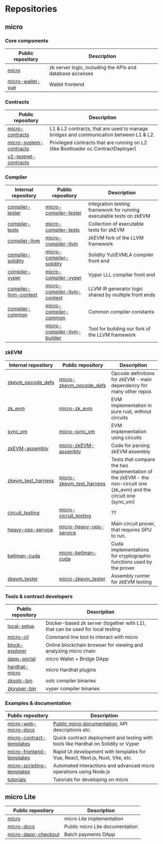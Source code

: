 # Repositories

## micro

### Core components

| Public repository                                                     | Description                                               |
| --------------------------------------------------------------------- | --------------------------------------------------------- |
| [micro](https://github.com/ZKAmoeba-Micro/micro)               | zk server logic, including the APIs and database accesses |
| [micro-wallet-vue](https://github.com/ZKAmoeba-Micro/micro-wallet-vue) | Wallet frontend                                           |

### Contracts

| Public repository                                                           | Description                                                                           |
| --------------------------------------------------------------------------- | ------------------------------------------------------------------------------------- |
| [micro-contracts](https://github.com/ZKAmoeba-Micro/micro-contracts)               | L1 & L2 contracts, that are used to manage bridges and communication between L1 & L2. |
| [micro-system-contracts](https://github.com/ZKAmoeba-Micro/micro-system-contracts) | Privileged contracts that are running on L2 (like Bootloader oc ContractDeployer)     |
| [v2-testnet-contracts](https://github.com/ZKAmoeba-Micro/v2-testnet-contracts) |                                                                                       |

### Compiler

| Internal repository                                                           | Public repository                                                                     | Description                                                         |
| ----------------------------------------------------------------------------- | ------------------------------------------------------------------------------------- | ------------------------------------------------------------------- |
| [compiler-tester](https://github.com/ZKAmoeba-Micro/compiler-tester)             | [micro-compiler-tester](https://github.com/ZKAmoeba-Micro/micro-compiler-tester)             | Integration testing framework for running executable tests on zkEVM |
| [compiler-tests](https://github.com/ZKAmoeba-Micro/compiler-tests)               | [micro-compiler-tests](https://github.com/ZKAmoeba-Micro/micro-compiler-tests)               | Collection of executable tests for zkEVM                            |
| [compiler-llvm](https://github.com/ZKAmoeba-Micro/compiler-llvm)                 | [micro-compiler-llvm](https://github.com/ZKAmoeba-Micro/compiler-llvm)                     | zkEVM fork of the LLVM framework                                    |
| [compiler-solidity](https://github.com/ZKAmoeba-Micro/compiler-solidity)         | [micro-compiler-solidity](https://github.com/ZKAmoeba-Micro/micro-compiler-solidity)         | Solidity Yul/EVMLA compiler front end                               |
| [compiler-vyper](https://github.com/ZKAmoeba-Micro/compiler-vyper)               | [micro-compiler-vyper](https://github.com/ZKAmoeba-Micro/micro-compiler-vyper)               | Vyper LLL compiler front end                                        |
| [compiler-llvm-context](https://github.com/ZKAmoeba-Micro/compiler-llvm-context) | [micro-compiler-llvm-context](https://github.com/ZKAmoeba-Micro/micro-compiler-llvm-context) | LLVM IR generator logic shared by multiple front ends               |
| [compiler-common](https://github.com/ZKAmoeba-Micro/compiler-common)             | [micro-compiler-common](https://github.com/ZKAmoeba-Micro/micro-compiler-common)             | Common compiler constants                                           |
|                                                                               | [micro-compiler-llvm-builder](https://github.com/ZKAmoeba-Micro/micro-compiler-llvm-builder) | Tool for building our fork of the LLVM framework                    |

### zkEVM

| Internal repository                                                     | Public repository                                                               | Description                                                                                                         |
| ----------------------------------------------------------------------- | ------------------------------------------------------------------------------- | ------------------------------------------------------------------------------------------------------------------- |
| [zkevm_opcode_defs](https://github.com/ZKAmoeba-Micro/zkevm_opcode_defs)   | [micro-zkevm_opcode_defs](https://github.com/ZKAmoeba-Micro/micro-zkevm_opcode_defs)   | Opcode definitions for zkEVM - main dependency for many other repos                                                 |
| [zk_evm](https://github.com/ZKAmoeba-Micro/zk_evm)                         | [micro-zk_evm](https://github.com/ZKAmoeba-Micro/micro-zk_evm)                         | EVM implementation in pure rust, without circuits                                                                   |
| [sync_vm](https://github.com/ZKAmoeba-Micro/sync_evm)                      | [micro-sync_vm](https://github.com/ZKAmoeba-Micro/micro-sync_vm)                       | EVM implementation using circuits                                                                                   |
| [zkEVM-assembly](https://github.com/ZKAmoeba-Micro/zkEVM-assembly)         | [micro-zkEVM-assembly](https://github.com/ZKAmoeba-Micro/micro-zkEVM-assembly)         | Code for parsing zkEVM assembly                                                                                     |
| [zkevm_test_harness](https://github.com/ZKAmoeba-Micro/zkevm_test_harness) | [micro-zkevm_test_harness](https://github.com/ZKAmoeba-Micro/micro-zkevm_test_harness) | Tests that compare the two implementation of the zkEVM - the non-circuit one (zk_evm) and the circuit one (sync_vm) |
| [circuit_testing](https://github.com/ZKAmoeba-Micro/circuit_testing)       | [micro-cicruit_testing](https://github.com/ZKAmoeba-Micro/micro-circuit_testing)       | ??                                                                                                                  |
| [heavy-ops-service](https://github.com/ZKAmoeba-Micro/heavy-ops-service)   | [micro-heavy-ops-service](https://github.com/ZKAmoeba-Micro/micro-heavy-ops-service)   | Main circuit prover, that requires GPU to run.                                                                      |
| [bellman-cuda](https://github.com/ZKAmoeba-Micro/bellman-cuda)             | [micro-bellman-cuda](https://github.com/ZKAmoeba-Micro/micro-bellman-cuda)             | Cuda implementations for cryptographic functions used by the prover                                                 |
| [zkevm_tester](https://github.com/ZKAmoeba-Micro/zkevm_tester)             | [micro-zkevm_tester](https://github.com/ZKAmoeba-Micro/micro-zkevm_tester)             | Assembly runner for zkEVM testing                                                                                   |

### Tools & contract developers

| Public repository                                               | Description                                                                   |
| --------------------------------------------------------------- | ----------------------------------------------------------------------------- |
| [local-setup](https://github.com/ZKAmoeba-Micro/local-setup)       | Docker-based zk server (together with L1), that can be used for local testing |
| [micro-cli](https://github.com/ZKAmoeba-Micro/micro-cli)         | Command line tool to interact with micro                                     |
| [block-explorer](https://github.com/ZKAmoeba-Micro/block-explorer) | Online blockchain browser for viewing and analyzing micro chain              |
| [dapp-portal](https://github.com/ZKAmoeba-Micro/dapp-portal)       | micro Wallet + Bridge DApp                                                   |
| [hardhat-micro](https://github.com/ZKAmoeba-Micro/hardhat-micro) | micro Hardhat plugins                                                        |
| [zksolc-bin](https://github.com/ZKAmoeba-Micro/zksolc-bin)         | solc compiler binaries                                                        |
| [zkvyper-bin](https://github.com/ZKAmoeba-Micro/zkvyper-bin)       | vyper compiler binaries                                                       |

### Examples & documentation

| Public repository                                                                       | Description                                                                        |
| --------------------------------------------------------------------------------------- | ---------------------------------------------------------------------------------- |
| [micro-web-micro-docs](https://github.com/ZKAmoeba-Micro/micro-web-micro-docs)               | [Public micro documentation](https://micro.micro.io/docs/), API descriptions etc.  |
| [micro-contract-templates](https://github.com/ZKAmoeba-Micro/micro-contract-templates)   | Quick contract deployment and testing with tools like Hardhat on Solidity or Vyper |
| [micro-frontend-templates](https://github.com/ZKAmoeba-Micro/micro-frontend-templates)   | Rapid UI development with templates for Vue, React, Next.js, Nuxt, Vite, etc.      |
| [micro-scripting-templates](https://github.com/ZKAmoeba-Micro/micro-scripting-templates) | Automated interactions and advanced micro operations using Node.js                |
| [tutorials](https://github.com/ZKAmoeba-Micro/tutorials)                                   | Tutorials for developing on micro                                                 |

## micro Lite

| Public repository                                                           | Description                      |
| --------------------------------------------------------------------------- | -------------------------------- |
| [micro](https://github.com/ZKAmoeba-Micro/micro)                             | micro Lite implementation       |
| [micro-docs](https://github.com/ZKAmoeba-Micro/micro-docs)                   | Public micro Lite documentation |
| [micro-dapp-checkout](https://github.com/ZKAmoeba-Micro/micro-dapp-checkout) | Batch payments DApp              |
